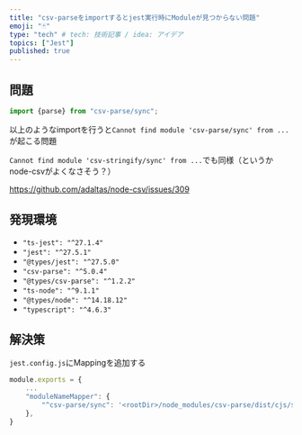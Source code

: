 ```yaml
---
title: "csv-parseをimportするとjest実行時にModuleが見つからない問題"
emoji: "🃏"
type: "tech" # tech: 技術記事 / idea: アイデア
topics: ["Jest"]
published: true
---
```


## 問題

```ts
import {parse} from "csv-parse/sync";
```

以上のようなimportを行うと`Cannot find module 'csv-parse/sync' from ...`が起こる問題

`Cannot find module 'csv-stringify/sync' from ...`でも同様（というかnode-csvがよくなさそう？）

https://github.com/adaltas/node-csv/issues/309

## 発現環境

- `"ts-jest": "^27.1.4"`
- `"jest": "^27.5.1"`
- `"@types/jest": "^27.5.0"`
- `"csv-parse": "^5.0.4"`
- `"@types/csv-parse": "^1.2.2"`
- `"ts-node": "^9.1.1"`
- `"@types/node": "^14.18.12"`
- `"typescript": "^4.6.3"`

## 解決策

`jest.config.js`にMappingを追加する

```js
module.exports = {  
	...
    "moduleNameMapper": {  
        "^csv-parse/sync": '<rootDir>/node_modules/csv-parse/dist/cjs/sync.cjs'  
    },  
}
```